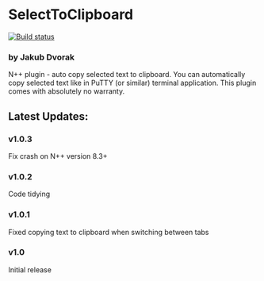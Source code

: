 # SelectToClipboard
[![Build status](https://ci.appveyor.com/api/projects/status/github/kubadee/SelectToClipboard?svg=true)](https://github.com/KubaDee/SelectToClipboard)
### by Jakub Dvorak


N++ plugin - auto copy selected text to clipboard. You can automatically copy selected text like in PuTTY (or similar) terminal application. This plugin comes with absolutely no warranty.  

Latest Updates:
----  
### v1.0.3
Fix crash on N++ version 8.3+

### v1.0.2
Code tidying

### v1.0.1
Fixed copying text to clipboard when switching between tabs

### v1.0
Initial release
